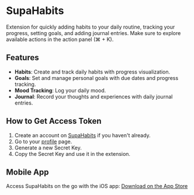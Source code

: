 # SupaHabits

Extension for quickly adding habits to your daily routine, tracking your progress, setting goals, and adding journal entries.
Make sure to explore available actions in the action panel (⌘ + K).

## Features

- **Habits**: Create and track daily habits with progress visualization.
- **Goals**: Set and manage personal goals with due dates and progress tracking.
- **Mood Tracking**: Log your daily mood.
- **Journal**: Record your thoughts and experiences with daily journal entries.

## How to Get Access Token

1. Create an account on [SupaHabits](https://www.supahabits.com) if you haven't already.
2. Go to your [profile](https://www.supahabits.com/profile) page.
3. Generate a new Secret Key.
4. Copy the Secret Key and use it in the extension.

## Mobile App

Access SupaHabits on the go with the iOS app:
[Download on the App Store](https://apps.apple.com/es/app/supahabits/id6745467338)
